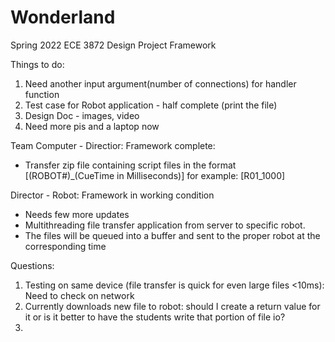 # Wonderland
Spring 2022 ECE 3872 Design Project Framework

Things to do:
1. Need another input argument(number of connections) for handler function
2. Test case for Robot application - half complete (print the file)
3. Design Doc - images, video
4. Need more pis and a laptop now

Team Computer - Directior:
Framework complete:
- Transfer zip file containing script files in the format [(ROBOT#)_(CueTime in Milliseconds)] for example: [R01_1000]

Director - Robot:
Framework in working condition
- Needs few more updates
- Multithreading file transfer application from server to specific robot.
- The files will be queued into a buffer and sent to the proper robot at the corresponding time

Questions:
1. Testing on same device (file transfer is quick for even large files <10ms): Need to check on network
2. Currently downloads new file to robot: should I create a return value for it or is it better to have the students write that portion of file io?
3. 
